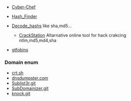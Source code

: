 - [Cyber-Chef](https://gchq.github.io/CyberChef/)
- [Hash_Finder](https://www.tunnelsup.com/hash-analyzer/)
- [Decode_hashs](https://10015.io/tools/md5-encrypt-decrypt) like sha,md5...
  - [CrackStation](https://crackstation.net/) Altarnative online tool for hack crakcing ntlm,md5,md4,sha
 
- [gtfobins](https://gtfobins.github.io/)

### Domain enum
- [crt.sh](https://crt.sh/)
- [dnsdumpster.com](https://dnsdumpster.com/)
- [Sublist3r.git](https://github.com/aboul3la/Sublist3r.git)
- [SubDomainizer.git](https://github.com/nsonaniya2010/SubDomainizer.git)
- [knock.git](https://github.com/guelfoweb/knock.git)
